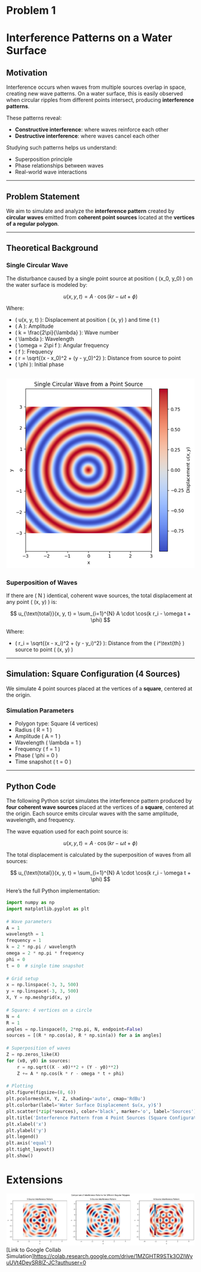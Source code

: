 # Problem 1
# Interference Patterns on a Water Surface

## Motivation

Interference occurs when waves from multiple sources overlap in space, creating new wave patterns. On a water surface, this is easily observed when circular ripples from different points intersect, producing **interference patterns**.

These patterns reveal:

- **Constructive interference**: where waves reinforce each other
- **Destructive interference**: where waves cancel each other

Studying such patterns helps us understand:

- Superposition principle
- Phase relationships between waves
- Real-world wave interactions

---

## Problem Statement

We aim to simulate and analyze the **interference pattern** created by **circular waves** emitted from **coherent point sources** located at the **vertices of a regular polygon**.

---

## Theoretical Background

### Single Circular Wave

The disturbance caused by a single point source at position \( (x_0, y_0) \) on the water surface is modeled by:

$$
u(x, y, t) = A \cdot \cos(kr - \omega t + \phi)
$$

Where:

- \( u(x, y, t) \): Displacement at position \( (x, y) \) and time \( t \)
- \( A \): Amplitude
- \( k = \frac{2\pi}{\lambda} \): Wave number
- \( \lambda \): Wavelength
- \( \omega = 2\pi f \): Angular frequency
- \( f \): Frequency
- \( r = \sqrt{(x - x_0)^2 + (y - y_0)^2} \): Distance from source to point
- \( \phi \): Initial phase

![](Unknown.png)
---

### Superposition of Waves

If there are \( N \) identical, coherent wave sources, the total displacement at any point \( (x, y) \) is:

$$
u_{\text{total}}(x, y, t) = \sum_{i=1}^{N} A \cdot \cos(k r_i - \omega t + \phi)
$$

Where:

- \( r_i = \sqrt{(x - x_i)^2 + (y - y_i)^2} \): Distance from the \( i^\text{th} \) source to point \( (x, y) \)

---

## Simulation: Square Configuration (4 Sources)

We simulate 4 point sources placed at the vertices of a **square**, centered at the origin.

### Simulation Parameters

- Polygon type: Square (4 vertices)
- Radius \( R = 1 \)
- Amplitude \( A = 1 \)
- Wavelength \( \lambda = 1 \)
- Frequency \( f = 1 \)
- Phase \( \phi = 0 \)
- Time snapshot \( t = 0 \)

---

##  Python Code

The following Python script simulates the interference pattern produced by **four coherent wave sources** placed at the vertices of a **square**, centered at the origin. Each source emits circular waves with the same amplitude, wavelength, and frequency.

The wave equation used for each point source is:

$$
u(x, y, t) = A \cdot \cos(k r - \omega t + \phi)
$$

The total displacement is calculated by the superposition of waves from all sources:

$$
u_{\text{total}}(x, y, t) = \sum_{i=1}^{N} A \cdot \cos(k r_i - \omega t + \phi)
$$

Here’s the full Python implementation:

```python
import numpy as np
import matplotlib.pyplot as plt

# Wave parameters
A = 1
wavelength = 1
frequency = 1
k = 2 * np.pi / wavelength
omega = 2 * np.pi * frequency
phi = 0
t = 0  # single time snapshot

# Grid setup
x = np.linspace(-3, 3, 500)
y = np.linspace(-3, 3, 500)
X, Y = np.meshgrid(x, y)

# Square: 4 vertices on a circle
N = 4
R = 1
angles = np.linspace(0, 2*np.pi, N, endpoint=False)
sources = [(R * np.cos(a), R * np.sin(a)) for a in angles]

# Superposition of waves
Z = np.zeros_like(X)
for (x0, y0) in sources:
    r = np.sqrt((X - x0)**2 + (Y - y0)**2)
    Z += A * np.cos(k * r - omega * t + phi)

# Plotting
plt.figure(figsize=(8, 6))
plt.pcolormesh(X, Y, Z, shading='auto', cmap='RdBu')
plt.colorbar(label='Water Surface Displacement $u(x, y)$')
plt.scatter(*zip(*sources), color='black', marker='o', label='Sources')
plt.title('Interference Pattern from 4 Point Sources (Square Configuration)')
plt.xlabel('x')
plt.ylabel('y')
plt.legend()
plt.axis('equal')
plt.tight_layout()
plt.show()
```


[def]: Unknown.png

# Extensions 
![](555.png)
[Link to Google Collab Simulation]https://colab.research.google.com/drive/1MZGHTR9STk3OZIWyuUVt4DeySR8lZ-JC?authuser=0